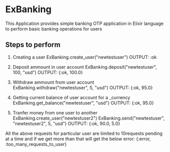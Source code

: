 # ExBanking

This Application provides simple banking OTP application in Elixir language to perform basic banking operations for users

## Steps to perform

1. Creating a user
  ExBanking.create_user("newtestuser")
  OUTPUT: :ok

2. Deposit ammount in user account
  ExBanking.deposit("newtestuser", 100, "usd")
  OUTPUT: {:ok, 100.0}

3. Withdraw ammount from user account
  ExBanking.withdraw("newtestuser", 5, "usd")
  OUTPUT: {:ok, 95.0}

  
4. Getting current balance of user account for a _currency
  ExBanking.get_balance("newtestuser", "usd")
  OUTPUT: {:ok, 95.0}

5. Tranfer money from one user to another
  ExBanking.create_user("newtestuser2")
  ExBanking.send("newtestuser", "newtestuser2", 5, "usd")
  OUTPUT: {:ok, 90.0, 5.0}

All the above requests for particular user are limited to 10requests pending at a time and if we get more than that will get the below error:
{:error, :too_many_requests_to_user}

